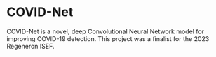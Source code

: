 # COVID-Net
COVID-Net is a novel, deep Convolutional Neural Network model for improving COVID-19 detection. This project was a finalist for the 2023 Regeneron ISEF.
